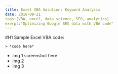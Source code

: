 ```yaml
---
title: Excel VBA Solution: Keyword Analysis
date: 2018-09-21
tags:[VBA, excel, data science, SEO, analytics]
exerpt:"Optimizing Google SEO data with VBA code"
---
```


#H1 Sample Excel VBA code: 

	> *code here*
	
* img 1 screenshot here
* img 2
* img 3



